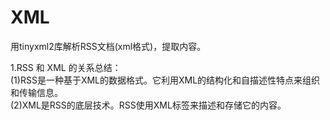 # XML
用tinyxml2库解析RSS文档(xml格式)，提取内容。 <br>

1.RSS 和 XML 的关系总结： <br>
(1)RSS是一种基于XML的数据格式。它利用XML的结构化和自描述性特点来组织和传输信息。 <br>
(2)XML是RSS的底层技术。RSS使用XML标签来描述和存储它的内容。 <br>
